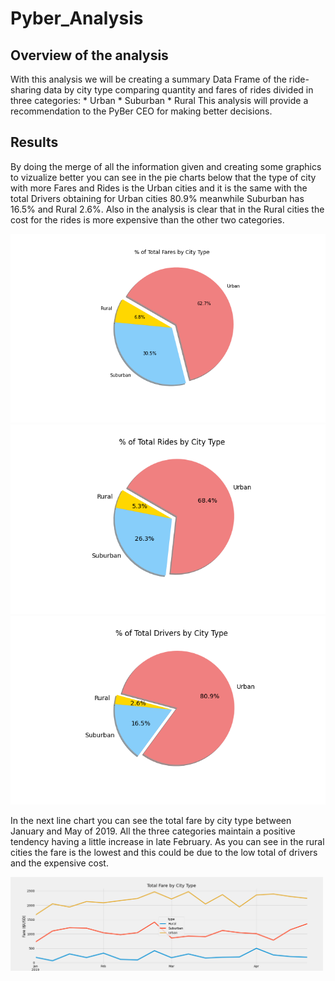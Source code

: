 # Pyber_Analysis

## Overview of the analysis

With this analysis we will be creating a summary Data Frame of the ride-sharing data by city type comparing quantity and fares of rides divided in three categories:
    * Urban
    * Suburban 
    * Rural 
This analysis will provide a recommendation to the PyBer CEO for making better decisions.

## Results 

By doing the merge of all the information given and creating some graphics to vizualize better you can see in the pie charts below that the type of city with more Fares and Rides is the Urban cities and it is the same with the total Drivers obtaining for Urban cities 80.9% meanwhile Suburban has 16.5% and Rural 2.6%. Also in the analysis is clear that in the Rural cities the cost for the rides is more expensive than the other two categories. 

<img src="Analysis/Fig5.png" width="700">
<img src="Analysis/Fig6.png" width="700">
<img src="Analysis/Fig7.png" width="700">

In the next line chart you can see the total fare by city type between January and May of 2019. All the three categories maintain a positive tendency having a little increase in late February. As you can see in the rural cities the fare is the lowest and this could be due to the low total of drivers and the expensive cost. 

<img src="Analysis/PyBer_fare_summary.png" width="500">



